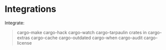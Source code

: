 # Integrations

Integrate:
> cargo-make
> cargo-hack
> cargo-watch
> cargo-tarpaulin
> crates in cargo-extras
> cargo-cache
> cargo-outdated
> cargo-when
> cargo-audit
> cargo-license